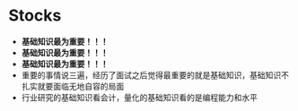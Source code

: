 # Stocks
+ **基础知识最为重要！！！**
+ **基础知识最为重要！！！**
+ **基础知识最为重要！！！**
+ 重要的事情说三遍，经历了面试之后觉得最重要的就是基础知识，基础知识不扎实就要面临无地自容的局面
+ 行业研究的基础知识看会计，量化的基础知识看的是编程能力和水平  
